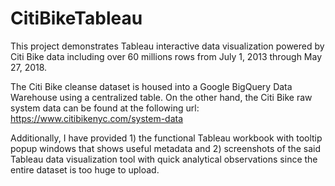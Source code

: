 # CitiBikeTableau
This project demonstrates Tableau interactive data visualization powered by Citi Bike data including over 60 millions rows from July 1, 2013 through May 27, 2018.

The Citi Bike cleanse dataset is housed into a Google BigQuery Data Warehouse using a centralized table. On the other hand, the Citi Bike raw system data can be found at the following url: https://www.citibikenyc.com/system-data

Additionally, I have provided 1) the functional Tableau workbook with tooltip popup windows that shows useful metadata and 2) screenshots of the said Tableau data visualization tool with quick analytical observations since the entire dataset is too huge to upload. 
